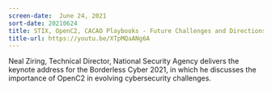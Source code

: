 ```yaml
---
screen-date:  June 24, 2021
sort-date: 20210624
title: STIX, OpenC2, CACAO Playbooks - Future Challenges and Directions for Security Automation and Orchestration (video)
title-url: https://youtu.be/XTpMQaANg6A
---
```


Neal Ziring, Technical Director, National Security Agency
delivers the keynote address for the Borderless Cyber 2021, in
which he discusses the importance of OpenC2 in evolving
cybersecurity challenges.